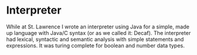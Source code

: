# Interpreter

While at St. Lawrence I wrote an interpreter using Java for a simple, made up language with Java/C syntax (or as we called it: Decaf). The interpreter had lexical, syntactic and semantic analysis with simple statements and expressions. It was turing complete for boolean and number data types. 